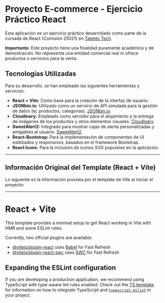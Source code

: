 # Proyecto E-commerce - Ejercicio Práctico React

Esta aplicación es un ejercicio práctico desarrollado como parte de la cursada de React (Comisión 25021) en [Talento Tech](https://talentotech.bue.edu.ar/#/).

**Importante:** Este proyecto tiene una finalidad puramente académica y de demostración. No representa una entidad comercial real ni ofrece productos o servicios para la venta.

## Tecnologías Utilizadas

Para su desarrollo, se han empleado las siguientes herramientas y servicios:

*   **React + Vite:** Como base para la creación de la interfaz de usuario.
*   **JSONbin.io:** Utilizado como un servicio de API simulada para la gestión de datos (ej. productos, categorías). [JSONbin.io](https://jsonbin.io/).
*   **Cloudinary:** Empleado como servidor para el alojamiento y la entrega de imágenes de los productos y otros elementos visuales. [Cloudinary](https://cloudinary.com/).
*   **SweetAlert2:** Integrado para mostrar cajas de alerta personalizadas y amigables al usuario. [SweetAlert2](https://sweetalert2.github.io/).
*   **React-Bootstrap:** Para la implementación de componentes de UI estilizados y responsivos, basados en el framework Bootstrap.
*   **React Icons:** Para la inclusión de iconos SVG populares en la aplicación.

---

## Información Original del Template (React + Vite)

Lo siguiente es la información provista por el template de Vite al iniciar el proyecto:

---


# React + Vite

This template provides a minimal setup to get React working in Vite with HMR and some ESLint rules.

Currently, two official plugins are available:

- [@vitejs/plugin-react](https://github.com/vitejs/vite-plugin-react/blob/main/packages/plugin-react) uses [Babel](https://babeljs.io/) for Fast Refresh
- [@vitejs/plugin-react-swc](https://github.com/vitejs/vite-plugin-react/blob/main/packages/plugin-react-swc) uses [SWC](https://swc.rs/) for Fast Refresh

## Expanding the ESLint configuration

If you are developing a production application, we recommend using TypeScript with type-aware lint rules enabled. Check out the [TS template](https://github.com/vitejs/vite/tree/main/packages/create-vite/template-react-ts) for information on how to integrate TypeScript and [`typescript-eslint`](https://typescript-eslint.io) in your project.
